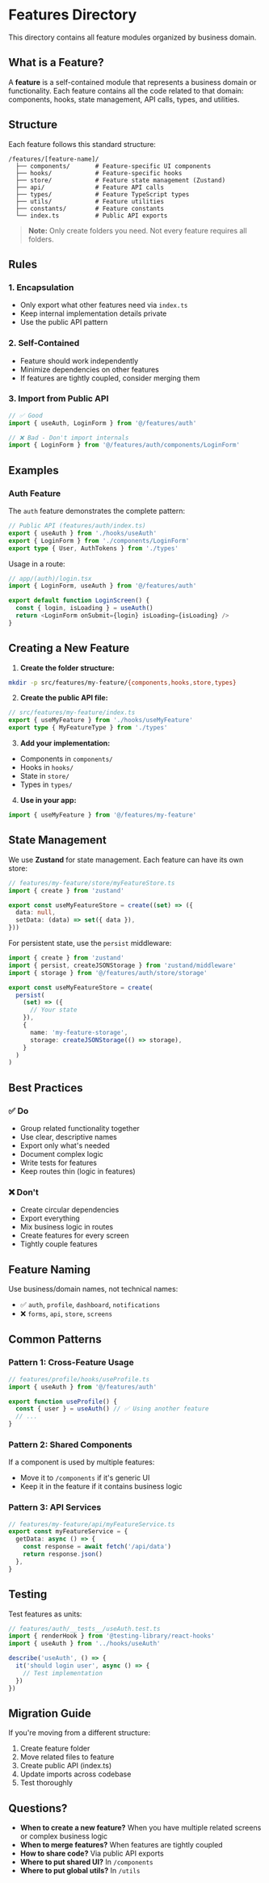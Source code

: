 # Features Directory

This directory contains all feature modules organized by business domain.

## What is a Feature?

A **feature** is a self-contained module that represents a business domain or functionality. Each feature contains all the code related to that domain: components, hooks, state management, API calls, types, and utilities.

## Structure

Each feature follows this standard structure:

```
/features/[feature-name]/
  ├── components/       # Feature-specific UI components
  ├── hooks/            # Feature-specific hooks
  ├── store/            # Feature state management (Zustand)
  ├── api/              # Feature API calls
  ├── types/            # Feature TypeScript types
  ├── utils/            # Feature utilities
  ├── constants/        # Feature constants
  └── index.ts          # Public API exports
```

> **Note:** Only create folders you need. Not every feature requires all folders.

## Rules

### 1. Encapsulation
- Only export what other features need via `index.ts`
- Keep internal implementation details private
- Use the public API pattern

### 2. Self-Contained
- Feature should work independently
- Minimize dependencies on other features
- If features are tightly coupled, consider merging them

### 3. Import from Public API
```typescript
// ✅ Good
import { useAuth, LoginForm } from '@/features/auth'

// ❌ Bad - Don't import internals
import { LoginForm } from '@/features/auth/components/LoginForm'
```

## Examples

### Auth Feature

The `auth` feature demonstrates the complete pattern:

```typescript
// Public API (features/auth/index.ts)
export { useAuth } from './hooks/useAuth'
export { LoginForm } from './components/LoginForm'
export type { User, AuthTokens } from './types'
```

Usage in a route:
```typescript
// app/(auth)/login.tsx
import { LoginForm, useAuth } from '@/features/auth'

export default function LoginScreen() {
  const { login, isLoading } = useAuth()
  return <LoginForm onSubmit={login} isLoading={isLoading} />
}
```

## Creating a New Feature

1. **Create the folder structure:**
```bash
mkdir -p src/features/my-feature/{components,hooks,store,types}
```

2. **Create the public API file:**
```typescript
// src/features/my-feature/index.ts
export { useMyFeature } from './hooks/useMyFeature'
export type { MyFeatureType } from './types'
```

3. **Add your implementation:**
- Components in `components/`
- Hooks in `hooks/`
- State in `store/`
- Types in `types/`

4. **Use in your app:**
```typescript
import { useMyFeature } from '@/features/my-feature'
```

## State Management

We use **Zustand** for state management. Each feature can have its own store:

```typescript
// features/my-feature/store/myFeatureStore.ts
import { create } from 'zustand'

export const useMyFeatureStore = create((set) => ({
  data: null,
  setData: (data) => set({ data }),
}))
```

For persistent state, use the `persist` middleware:
```typescript
import { create } from 'zustand'
import { persist, createJSONStorage } from 'zustand/middleware'
import { storage } from '@/features/auth/store/storage'

export const useMyFeatureStore = create(
  persist(
    (set) => ({
      // Your state
    }),
    {
      name: 'my-feature-storage',
      storage: createJSONStorage(() => storage),
    }
  )
)
```

## Best Practices

### ✅ Do

- Group related functionality together
- Use clear, descriptive names
- Export only what's needed
- Document complex logic
- Write tests for features
- Keep routes thin (logic in features)

### ❌ Don't

- Create circular dependencies
- Export everything
- Mix business logic in routes
- Create features for every screen
- Tightly couple features

## Feature Naming

Use business/domain names, not technical names:

- ✅ `auth`, `profile`, `dashboard`, `notifications`
- ❌ `forms`, `api`, `store`, `screens`

## Common Patterns

### Pattern 1: Cross-Feature Usage
```typescript
// features/profile/hooks/useProfile.ts
import { useAuth } from '@/features/auth'

export function useProfile() {
  const { user } = useAuth() // ✅ Using another feature
  // ...
}
```

### Pattern 2: Shared Components
If a component is used by multiple features:
- Move it to `/components` if it's generic UI
- Keep it in the feature if it contains business logic

### Pattern 3: API Services
```typescript
// features/my-feature/api/myFeatureService.ts
export const myFeatureService = {
  getData: async () => {
    const response = await fetch('/api/data')
    return response.json()
  },
}
```

## Testing

Test features as units:

```typescript
// features/auth/__tests__/useAuth.test.ts
import { renderHook } from '@testing-library/react-hooks'
import { useAuth } from '../hooks/useAuth'

describe('useAuth', () => {
  it('should login user', async () => {
    // Test implementation
  })
})
```

## Migration Guide

If you're moving from a different structure:

1. Create feature folder
2. Move related files to feature
3. Create public API (index.ts)
4. Update imports across codebase
5. Test thoroughly

## Questions?

- **When to create a new feature?** When you have multiple related screens or complex business logic
- **When to merge features?** When features are tightly coupled
- **How to share code?** Via public API exports
- **Where to put shared UI?** In `/components`
- **Where to put global utils?** In `/utils`

